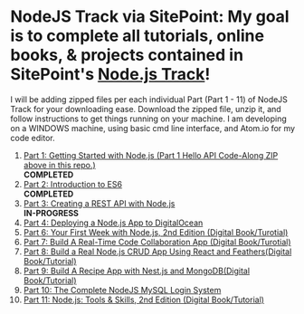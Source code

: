 # NodeJS Track via SitePoint: My goal is to complete all tutorials, online books, & projects contained in SitePoint's <a href="https://www.sitepoint.com/premium/paths/learn-node-js">Node.js Track</a>!

I will be adding zipped files per each individual Part (Part 1 - 11) of NodeJS Track for your downloading ease. Download the zipped file, unzip it, and follow instructions to get things running on your machine. I am developing on a WINDOWS machine, using basic cmd line interface, and Atom.io for my code editor.

<ol>
  <li><a href="https://www.sitepoint.com/premium/courses/getting-started-with-node-js-2979">Part 1: Getting Started with Node.js (Part 1 Hello API Code-Along ZIP above in this repo.)</a></li><strong>COMPLETED</strong>
  <li><a href="https://www.sitepoint.com/premium/courses/introduction-to-es6-2980">Part 2: Introduction to ES6</a></li><strong>COMPLETED</strong>
  <li><a href="https://www.sitepoint.com/premium/courses/creating-a-rest-api-with-node-js-2992">Part 3: Creating a REST API with Node.js</a></li><strong>IN-PROGRESS</strong>
  <li><a href="https://www.sitepoint.com/premium/courses/deploying-a-node-js-app-to-digitalocean-2982">Part 4: Deploying a Node.js App to DigitalOcean</a></li>
  <li><a href="https://www.sitepoint.com/premium/books/your-first-week-with-node-js-2nd-edition">Part 6: Your First Week with Node.js, 2nd Edition (Digital Book/Turotial)</a></li>
  <li><a href="https://www.sitepoint.com/premium/books/build-a-real-time-code-collaboration-app">Part 7: Build A Real-Time Code Collaboration App (Digital Book/Turotial)</a></li>
  <li><a href="https://www.sitepoint.com/premium/books/build-a-node-js-crud-app-using-react-and-feathers">Part 8: Build a Real Node.js CRUD App Using React and Feathers(Digital     Book/Tutorial)</a></li>
  <li><a href="https://www.sitepoint.com/premium/books/build-a-recipe-app-with-nest-js-and-mongodb">Part 9: Build A Recipe App with Nest.js and MongoDB(Digital Book/Tutorial)</a>   </li>
  <li><a href="https://www.sitepoint.com/premium/courses/the-complete-nodejs-mysql-login-system-3154">Part 10: The Complete NodeJS MySQL Login System</a></li>
  <li><a href="https://www.sitepoint.com/premium/books/node-js-tools-skills-2nd-edition">Part 11: Node.js: Tools & Skills, 2nd Edition (Digital Book/Tutorial)</a></li>
</ol>
